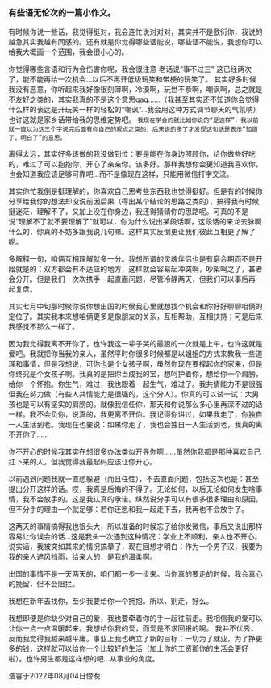 ### 有些语无伦次的一篇小作文。

有时候你说一些话，我觉得挺对，我会连忙说对对对，其实并不是敷衍你，我说的越急其实我越有同感的。还有就是你觉得哪些话能说，哪些话不能说，我想你可以给我大概画一个范围，我会很小心的。

你觉得哪些言语和行为会伤害你呢，我会很注意
老话说“事不过三” 这已经两次了，能不能再给一次机会…以后不再开低级玩笑和带梗的玩笑了。
其实好多时候我没有恶意，你听起来我好像很刻薄啊，冷漠啊，玩世不恭啊，嘲讽啊，总之就是不友好之类的，其实我真的不是这个意思qaq……（我甚至其实还不知道你会觉得什么样的表达是开玩笑一样的轻松的“嘲讽”…我会用这种方式调节聊天的气氛呐）也许这就是家乡话带给我的思维定势吧。
`我现在学会的就比如你说的“是这样”，我以前就一直以为这三个字说完后面有你自己的观点之类的，后来说的多了才发现这句话是表示“知道了，明白了”的意思。`

离得太远，其实好多该做的我没做到位：要是能在你身边照顾你，给你做些好吃的，难过了可以抱抱你，开心了亲亲你。该多好。那样我想你会更知道我喜欢你，也会知道我应该足够可靠吧…而不是像现在这样，只能用微信打字交流。

其实你忙我倒是挺理解的，你喜欢自己思考些东西我也觉得挺好。但是有的时候你分享给我你的想法却没说前因后果（得出某个结论的思路之类的），搞得我有时候挺迷茫，理解不了，又加上没在你身边，我还得猜猜你的思路呢。可真的不是说“理解不了就不要理解了”就可以，你为什么说出某段话啊，这段话的来龙去脉啊什么的，你真的不妨多跟我说几句嘛。这样其实反倒更让我们彼此互相更了解了呢。

多解释一句，咱俩互相理解就多一分。我想所谓的灵魂伴侣也是有磨合期而不是开始就是的；双方都会有不适应的地方，这样就会容易起冲突啊，吵架啊之了，甚者会分开。但是我们一次次携手一起直面问题，尽管冷静两天，但我们可以事后再一起复盘。

其实七月中旬那时候你说你想出国的时候我心里就想找个机会和你好好聊聊咱俩的定位了。其实我本来想咱俩更多是像朋友的关系，互相帮助，互相扶持；可是后来我感觉不那么一样了。

因为我觉得我离不开你了，也许我这一辈子哭的最狠的一次就是上午，也许这就是爱吧。我就把你当我的亲人，虽然平时你很多时候都是以姐姐的方式来教我一些道理和事情，但是我想说，可你也是个女孩子啊，虽然你现在要撑起你的家来，但是你终究是个女孩子啊。我真的是把你当成我的宝，想呵护着你，想给你一个肩膀，给你一个怀抱。你生气，难过，我也跟着一起生气，难过了。我共情能力不是很强但我在努力做（有些人共情能力是很强的，这个分人）。你真的可以试一试：大男孩也是可以有坚实的肩膀的。就像我信任你，那天和你说那么多心里再深不过的话一样。我不会负你，说真的，我更离不开你。我记得你讲过，如果我走了，你独自一人生活到老。我现在也要说：如果你走了，我也会独自一人生活到老，我真的离不开你了……

你不开心的时候我其实在想很多办法类似开导你啊……虽然你我都是那种喜欢自己扛下来的人，但我觉得我最起码应该让你开心。

以前遇到问题我就一直想躲避（而且任性），不去直面问题，包括这次也是：甚至提出分开这样的话。哎，我真是后悔的不得了。无论如何，以后无论如何发生啥事情，我不会放手的。这是我认真的承诺。纵然说分手可以有很多很多理由和原因，但不分手的理由一个就足够：若你还愿和我一起走下去，我再也不会放手了。

这两天的事情搞得我也很头大，所以准备的时候忘了给你发微信，事后又说出那样容易让你误会的话…这是我头一次遇到这种情况：学业上不顺利，亲人也不开心。说实话，我被突如其来的情况搞晕了，现在回想才明白：作为一个男子汉，我要为我的亲人遮风挡雨，给亲人的，是我的温柔啊。

出国的事情不是一天两天的，咱们都一步一步来。当你真的要走的时候，我会真心的挽留，但不会阻拦。

我想在新年去找你，至少我要给你一个拥抱。所以，别走，好么。

我想即便是你缺少对自己的爱，我也要牵着你的手一起往前走。我相信我的爱可以让你一点一点温暖起来。我想给你我的爱，而爱是不求回报的啊。
我并不优秀，反而我觉得我越来越平庸。事业上我也确立了新的目标：一切为了就业，为了挣更多的钱，这样就可以给你一个比较好的生活（加上你的工资那你的生活会更好啦）。也许男生都是这样想的吧…从事业的角度。

浩睿于2022年08月04日傍晚
